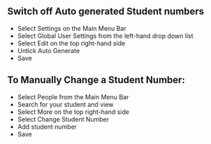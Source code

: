 ## **Switch off Auto generated Student numbers**

-	Select Settings on the Main Menu Bar
-	Select Global User Settings from the left-hand drop down list
-	Select Edit on the top right-hand side
-	Untick Auto Generate
-	Save

## **To Manually Change a Student Number:**

-	Select People from the Main Menu Bar
-	Search for your student and view
-	Select More on the top right-hand side
-	Select Change Student Number
-	Add student number
-	Save


